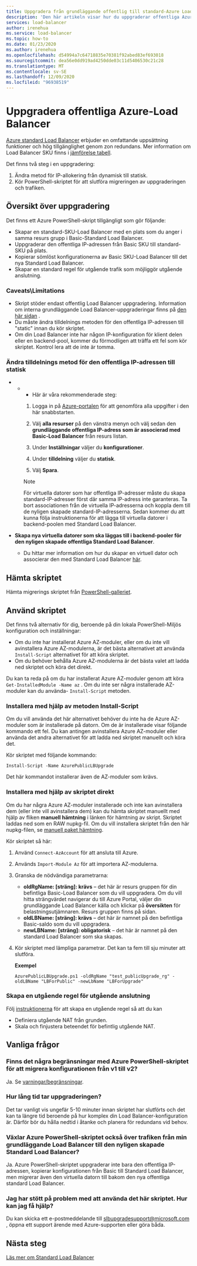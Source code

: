 ```yaml
---
title: Uppgradera från grundläggande offentlig till standard-Azure Load Balancer
description: 'Den här artikeln visar hur du uppgraderar offentliga Azure-Load Balancer från Basic SKU till standard-SKU: n'
services: load-balancer
author: irenehua
ms.service: load-balancer
ms.topic: how-to
ms.date: 01/23/2020
ms.author: irenehua
ms.openlocfilehash: d54994a7c64718835e70381f92abed83ef693018
ms.sourcegitcommit: dea56e0dd919ad4250dde03c11d5406530c21c28
ms.translationtype: MT
ms.contentlocale: sv-SE
ms.lasthandoff: 12/09/2020
ms.locfileid: "96938519"
---
```

# <a name="upgrade-azure-public-load-balancer"></a>Uppgradera offentliga Azure-Load Balancer
[Azure standard Load Balancer](load-balancer-overview.md) erbjuder en omfattande uppsättning funktioner och hög tillgänglighet genom zon redundans. Mer information om Load Balancer SKU finns i [jämförelse tabell](./skus.md#skus).

Det finns två steg i en uppgradering:

1. Ändra metod för IP-allokering från dynamisk till statisk.
2. Kör PowerShell-skriptet för att slutföra migreringen av uppgraderingen och trafiken.

## <a name="upgrade-overview"></a>Översikt över uppgradering

Det finns ett Azure PowerShell-skript tillgängligt som gör följande:

* Skapar en standard-SKU-Load Balancer med en plats som du anger i samma resurs grupp i Basic-Standard Load Balancer.
* Uppgraderar den offentliga IP-adressen från Basic SKU till standard-SKU på plats.
* Kopierar sömlöst konfigurationerna av Basic SKU-Load Balancer till det nya Standard Load Balancer.
* Skapar en standard regel för utgående trafik som möjliggör utgående anslutning.

### <a name="caveatslimitations"></a>Caveats\Limitations

* Skript stöder endast offentlig Load Balancer uppgradering. Information om interna grundläggande Load Balancer-uppgraderingar finns på [den här sidan](./upgrade-basicinternal-standard.md) .
* Du måste ändra tilldelnings metoden för den offentliga IP-adressen till "static" innan du kör skriptet. 
* Om din Load Balancer inte har någon IP-konfiguration för klient delen eller en backend-pool, kommer du förmodligen att träffa ett fel som kör skriptet. Kontrol lera att de inte är tomma.

### <a name="change-allocation-method-of-the-public-ip-address-to-static"></a>Ändra tilldelnings metod för den offentliga IP-adressen till statisk

* * * Här är våra rekommenderade steg:

    1. Logga in på [Azure-portalen](https://portal.azure.com) för att genomföra alla uppgifter i den här snabbstarten.
 
    1. Välj **alla resurser** på den vänstra menyn och välj sedan den **grundläggande offentliga IP-adress som är associerad med Basic-Load Balancer** från resurs listan.
   
    1. Under **Inställningar** väljer du **konfigurationer**.
   
    1. Under **tilldelning** väljer du **statisk**.
    1. Välj **Spara**.
    >[!NOTE]
    >För virtuella datorer som har offentliga IP-adresser måste du skapa standard-IP-adresser först där samma IP-adress inte garanteras. Ta bort associationen från de virtuella IP-adresserna och koppla dem till de nyligen skapade standard-IP-adresserna. Sedan kommer du att kunna följa instruktionerna för att lägga till virtuella datorer i backend-poolen med Standard Load Balancer. 

* **Skapa nya virtuella datorer som ska läggas till i backend-pooler för den nyligen skapade offentliga Standard Load Balancer**.
    * Du hittar mer information om hur du skapar en virtuell dator och associerar den med Standard Load Balancer [här](./quickstart-load-balancer-standard-public-portal.md#create-virtual-machines).


## <a name="download-the-script"></a>Hämta skriptet

Hämta migrerings skriptet från  [PowerShell-galleriet](https://www.powershellgallery.com/packages/AzurePublicLBUpgrade/4.0).
## <a name="use-the-script"></a>Använd skriptet

Det finns två alternativ för dig, beroende på din lokala PowerShell-Miljös konfiguration och inställningar:

* Om du inte har installerat Azure AZ-moduler, eller om du inte vill avinstallera Azure AZ-modulerna, är det bästa alternativet att använda `Install-Script` alternativet för att köra skriptet.
* Om du behöver behålla Azure AZ-modulerna är det bästa valet att ladda ned skriptet och köra det direkt.

Du kan ta reda på om du har installerat Azure AZ-moduler genom att köra `Get-InstalledModule -Name az` . Om du inte ser några installerade AZ-moduler kan du använda- `Install-Script` metoden.

### <a name="install-using-the-install-script-method"></a>Installera med hjälp av metoden Install-Script

Om du vill använda det här alternativet behöver du inte ha de Azure AZ-moduler som är installerade på datorn. Om de är installerade visar följande kommando ett fel. Du kan antingen avinstallera Azure AZ-moduler eller använda det andra alternativet för att ladda ned skriptet manuellt och köra det.
  
Kör skriptet med följande kommando:

`Install-Script -Name AzurePublicLBUpgrade`

Det här kommandot installerar även de AZ-moduler som krävs.  

### <a name="install-using-the-script-directly"></a>Installera med hjälp av skriptet direkt

Om du har några Azure AZ-moduler installerade och inte kan avinstallera dem (eller inte vill avinstallera dem) kan du hämta skriptet manuellt med hjälp av fliken **manuell hämtning** i länken för hämtning av skript. Skriptet laddas ned som en RAW nupkg-fil. Om du vill installera skriptet från den här nupkg-filen, se [manuell paket hämtning](/powershell/scripting/gallery/how-to/working-with-packages/manual-download).

Kör skriptet så här:

1. Använd `Connect-AzAccount` för att ansluta till Azure.

1. Används `Import-Module Az` för att importera AZ-modulerna.

1. Granska de nödvändiga parametrarna:

   * **oldRgName: [sträng]: krävs** – det här är resurs gruppen för din befintliga Basic-Load Balancer som du vill uppgradera. Om du vill hitta strängvärdet navigerar du till Azure Portal, väljer din grundläggande Load Balancer källa och klickar på **översikten** för belastningsutjämnaren. Resurs gruppen finns på sidan.
   * **oldLBName: [sträng]: krävs** – det här är namnet på den befintliga Basic-saldo som du vill uppgradera. 
   * **newLBName: [sträng]: obligatorisk** – det här är namnet på den standard Load Balancer som ska skapas.
1. Kör skriptet med lämpliga parametrar. Det kan ta fem till sju minuter att slutföra.

    **Exempel**

   ```azurepowershell
   AzurePublicLBUpgrade.ps1 -oldRgName "test_publicUpgrade_rg" -oldLBName "LBForPublic" -newLbName "LBForUpgrade"
   ```

### <a name="create-an-outbound-rule-for-outbound-connection"></a>Skapa en utgående regel för utgående anslutning

Följ [instruktionerna](./quickstart-load-balancer-standard-public-powershell.md#create-outbound-rule-configuration) för att skapa en utgående regel så att du kan
* Definiera utgående NAT från grunden.
* Skala och finjustera beteendet för befintlig utgående NAT.

## <a name="common-questions"></a>Vanliga frågor

### <a name="are-there-any-limitations-with-the-azure-powershell-script-to-migrate-the-configuration-from-v1-to-v2"></a>Finns det några begränsningar med Azure PowerShell-skriptet för att migrera konfigurationen från v1 till v2?

Ja. Se [varningar/begränsningar](#caveatslimitations).

### <a name="how-long-does-the-upgrade-take"></a>Hur lång tid tar uppgraderingen?

Det tar vanligt vis ungefär 5-10 minuter innan skriptet har slutförts och det kan ta längre tid beroende på hur komplex din Load Balancer-konfiguration är. Därför bör du hålla nedtid i åtanke och planera för redundans vid behov.

### <a name="does-the-azure-powershell-script-also-switch-over-the-traffic-from-my-basic-load-balancer-to-the-newly-created-standard-load-balancer"></a>Växlar Azure PowerShell-skriptet också över trafiken från min grundläggande Load Balancer till den nyligen skapade Standard Load Balancer?

Ja. Azure PowerShell-skriptet uppgraderar inte bara den offentliga IP-adressen, kopierar konfigurationen från Basic till Standard Load Balancer, men migrerar även den virtuella datorn till bakom den nya offentliga standard Load Balancer. 

### <a name="i-ran-into-some-issues-with-using-this-script-how-can-i-get-help"></a>Jag har stött på problem med att använda det här skriptet. Hur kan jag få hjälp?
  
Du kan skicka ett e-postmeddelande till slbupgradesupport@microsoft.com , öppna ett support ärende med Azure-supporten eller göra båda.

## <a name="next-steps"></a>Nästa steg

[Läs mer om Standard Load Balancer](load-balancer-overview.md)
